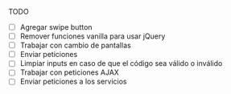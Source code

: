 TODO

- [ ] Agregar swipe button
- [ ] Remover funciones vanilla para usar jQuery
- [ ] Trabajar con cambio de pantallas
- [ ] Enviar peticiones
- [ ] Limpiar inputs en caso de que el código sea válido o inválido
- [ ] Trabajar con peticiones AJAX
- [ ] Enviar peticiones a los servicios
